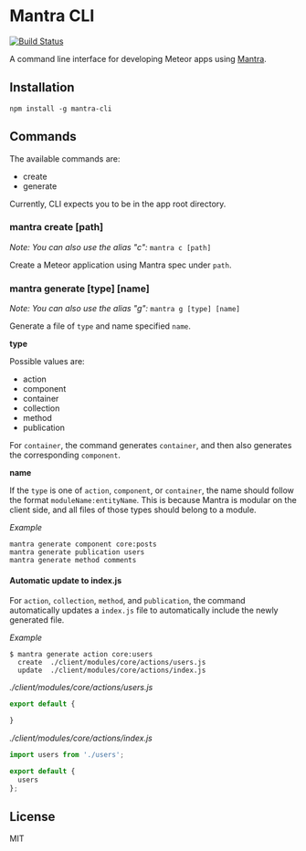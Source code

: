# Mantra CLI

[![Build Status](https://travis-ci.org/sungwoncho/mantra-cli.svg?branch=master)](https://travis-ci.org/sungwoncho/mantra-cli)

A command line interface for developing Meteor apps using [Mantra](https://github.com/kadirahq/mantra).


## Installation

    npm install -g mantra-cli


## Commands

The available commands are:

* create
* generate

Currently, CLI expects you to be in the app root directory.


### mantra create [path]
*Note: You can also use the alias "c":* `mantra c [path]`

Create a Meteor application using Mantra spec under `path`.

### mantra generate [type] [name]
*Note: You can also use the alias "g":* `mantra g [type] [name]`

Generate a file of `type` and name specified `name`.

**type**

Possible values are:

* action
* component
* container
* collection
* method
* publication

For `container`, the command generates `container`, and then also generates the
corresponding `component`.

**name**

If the `type` is one of `action`, `component`, or `container`, the name should
follow the format `moduleName:entityName`. This is because Mantra is modular
on the client side, and all files of those types should belong to a module.

*Example*

    mantra generate component core:posts
    mantra generate publication users
    mantra generate method comments

#### Automatic update to index.js

For `action`, `collection`, `method`, and `publication`, the command
automatically updates a `index.js` file to automatically include the newly
generated file.

*Example*

    $ mantra generate action core:users
      create  ./client/modules/core/actions/users.js
      update  ./client/modules/core/actions/index.js

*./client/modules/core/actions/users.js*
```js
export default {

}
```

*./client/modules/core/actions/index.js*
```js
import users from './users';

export default {
  users
};
```

## License

MIT

